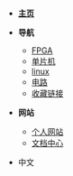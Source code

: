 
* [**主页**](README)

* **导航**
    * [FPGA](fpga/)
    * [单片机](mcu/)
    * [linux](linux/)
    * [电路](electric/)
    * [收藏链接](link/)

* **网站**
    * [个人网站](https://fzxhub.com)
    * [文档中心](https://docs.fzxhub.com)

* 中文





